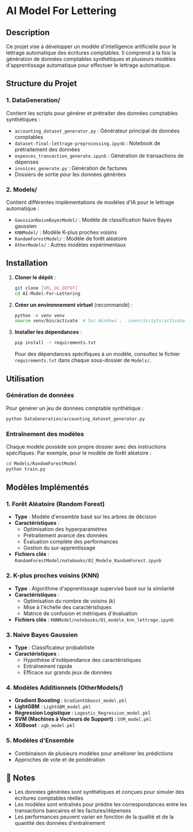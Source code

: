 # AI Model For Lettering

## Description
Ce projet vise à développer un modèle d'intelligence artificielle pour le lettrage automatique des écritures comptables. Il comprend à la fois la génération de données comptables synthétiques et plusieurs modèles d'apprentissage automatique pour effectuer le lettrage automatique.

## Structure du Projet

### 1. DataGeneration/
Contient les scripts pour générer et prétraiter des données comptables synthétiques :
- `accounting_dataset_generator.py` : Générateur principal de données comptables
- `dataset-final-lettrage-preprocessing.ipynb` : Notebook de prétraitement des données
- `expences_transaction_generate.ipynb` : Génération de transactions de dépenses
- `invoices_generate.py` : Génération de factures
- Dossiers de sortie pour les données générées

### 2. Models/
Contient différentes implémentations de modèles d'IA pour le lettrage automatique :
- `GaussianNaiveBayesModel/` : Modèle de classification Naive Bayes gaussien
- `KNNModel/` : Modèle K-plus proches voisins
- `RandomForestModel/` : Modèle de forêt aléatoire
- `OtherModels/` : Autres modèles expérimentaux

## Installation

1. **Cloner le dépôt** :
   ```bash
   git clone [URL_DU_DEPOT]
   cd AI-Model-For-Lettering
   ```

2. **Créer un environnement virtuel** (recommandé) :
   ```bash
   python -m venv venv
   source venv/bin/activate  # Sur Windows : .\venv\Scripts\activate
   ```

3. **Installer les dépendances** :
   ```bash
   pip install -r requirements.txt
   ```
   Pour des dépendances spécifiques à un modèle, consultez le fichier `requirements.txt` dans chaque sous-dossier de `Models/`.

## Utilisation

### Génération de données
Pour générer un jeu de données comptable synthétique :
```bash
python DataGeneration/accounting_dataset_generator.py
```

### Entraînement des modèles
Chaque modèle possède son propre dossier avec des instructions spécifiques. Par exemple, pour le modèle de forêt aléatoire :
```bash
cd Models/RandomForestModel
python train.py
```

## Modèles Implémentés

### 1. Forêt Aléatoire (Random Forest)
- **Type** : Modèle d'ensemble basé sur les arbres de décision
- **Caractéristiques** :
  - Optimisation des hyperparamètres
  - Prétraitement avancé des données
  - Évaluation complète des performances
  - Gestion du sur-apprentissage
- **Fichiers clés** : `RandomForestModel/notebooks/02_Modele_RandomForest.ipynb`

### 2. K-plus proches voisins (KNN)
- **Type** : Algorithme d'apprentissage supervisé basé sur la similarité
- **Caractéristiques** :
  - Optimisation du nombre de voisins (k)
  - Mise à l'échelle des caractéristiques
  - Matrice de confusion et métriques d'évaluation
- **Fichiers clés** : `KNNModel/notebooks/01_modele_knn_lettrage.ipynb`

### 3. Naive Bayes Gaussien
- **Type** : Classificateur probabiliste
- **Caractéristiques** :
  - Hypothèse d'indépendance des caractéristiques
  - Entraînement rapide
  - Efficace sur grands jeux de données

### 4. Modèles Additionnels (OtherModels/)
- **Gradient Boosting** : `GradientGboost_model.pkl`
- **LightGBM** : `LightGBM_model.pkl`
- **Régression Logistique** : `Logestic_Regression_model.pkl`
- **SVM (Machines à Vecteurs de Support)** : `SVM_model.pkl`
- **XGBoost** : `xgb_model.pkl`

### 5. Modèles d'Ensemble
- Combinaison de plusieurs modèles pour améliorer les prédictions
- Approches de vote et de pondération

## 📝 Notes

- Les données générées sont synthétiques et conçues pour simuler des écritures comptables réelles
- Les modèles sont entraînés pour prédire les correspondances entre les transactions bancaires et les factures/dépenses
- Les performances peuvent varier en fonction de la qualité et de la quantité des données d'entraînement

